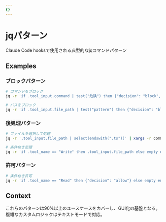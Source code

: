 ```yaml
---
{}
---
```


# jqパターン

Claude Code hooksで使用される典型的なjqコマンドパターン

## Examples

### ブロックパターン
```bash
# コマンドをブロック
jq -r 'if .tool_input.command | test("危険") then {"decision": "block", "reason": "理由"} else empty end'

# パスをブロック
jq -r 'if .tool_input.file_path | test("pattern") then {"decision": "block", "reason": "理由"} else empty end'
```

### 後処理パターン
```bash
# ファイルを選択して処理
jq -r '.tool_input.file_path | select(endswith(".ts"))' | xargs -r command

# 条件付き処理
jq -r 'if .tool_name == "Write" then .tool_input.file_path else empty end' | xargs -r command
```

### 許可パターン
```bash
# 条件付き許可
jq -r 'if .tool_name == "Read" then {"decision": "allow"} else empty end'
```

## Context

これらのパターンは90%以上のユースケースをカバーし、GUI化の基盤となる。複雑なカスタムロジックはテキストモードで対応。